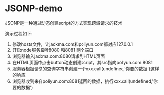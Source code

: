 # JSONP-demo
JSONP是一种通过动态创建script的方式实现跨域请求的技术

演示过程如下:
1. 修改hosts文件，让jackma.com和poliyun.com都对应127.0.0.1
2. 开启node服务监听8080 和8081 两个端口
2. 浏览器输入jackma.com:8080请求到HTML页面
3. 在HTML页面中点击button动态创建script，其src指向poliyun.com:8081
4. 服务器根据请求的查询字符串创建一个xxx.call(undefined,'你要的数据')这样的响应
5. 浏览器收到来自poliyun.com:8081返回的数据，执行xxx.call(undefined,'你要的数据')

